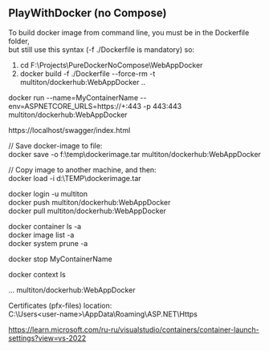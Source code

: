 ## PlayWithDocker (no Compose)

To build docker image from command line﻿, you must be in the Dockerfile folder,  
but still use this syntax (-f ./Dockerfile is mandatory) so:  

1. cd F:\Projects\PureDockerNoCompose\WebAppDocker
2. docker build -f ./Dockerfile --force-rm -t multiton/dockerhub:WebAppDocker ..  

docker run --name=MyContainerName --env=ASPNETCORE_URLS=https://+:443 -p 443:443 multiton/dockerhub:WebAppDocker  

https://localhost/swagger/index.html  

// Save docker-image to file:  
docker save -o f:\temp\dockerimage.tar multiton/dockerhub:WebAppDocker  

// Copy image to another machine, and then:  
docker load -i d:\TEMP\dockerimage.tar  

docker login -u multiton  
docker push multiton/dockerhub:WebAppDocker  
docker pull multiton/dockerhub:WebAppDocker  

docker container ls -a  
docker image list -a  
docker system prune -a  

docker stop MyContainerName  

docker context ls  

<PropertyGroup>  
	...  
	<DockerfileTag>multiton/dockerhub:WebAppDocker</DockerfileTag>  
</PropertyGroup>  
  
Certificates (pfx-files) location:  
C:\Users\<user-name>\AppData\Roaming\ASP.NET\Https

https://learn.microsoft.com/ru-ru/visualstudio/containers/container-launch-settings?view=vs-2022
